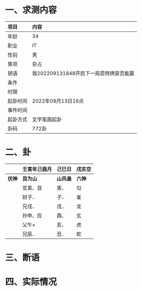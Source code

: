 # 一、求测内容
|项目|内容|
|:-|:-|
|年龄|34|
|职业|IT|
|性别|男|
|策项|杂占|
|钥语|我202209131848开启下一局昆特牌是否能赢|
|条件||
|时限||
|起卦时间|2022年09月13日18点|
|事件时间||
|起卦方式|文字笔画起卦|
|卦码|772卦|

# 二、卦
||壬寅年己酉月|己巳日|戌亥空|
|:-|:-|:-|:-|
|**伏神**|**艮为山**|**山风蛊**|**六神**|
||官寅、艮|寅、|勾|
||财子..|子..|雀|
||兄戌..|戌..|龙|
||孙申、应|酉、|玄|
||父午×|亥、|虎|
||兄辰..|丑..|蛇|


# 三、断语

# 四、实际情况
